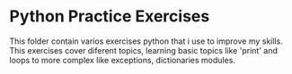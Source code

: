 # Python Practice Exercises

This folder contain varios exercises python that i use to improve my skills. This exercises cover diferent topics, learning basic topics like 'print' and loops to more complex like exceptions, dictionaries modules.